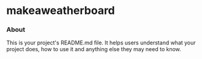 makeaweatherboard
=================

### About

This is your project's README.md file. It helps users understand what your
project does, how to use it and anything else they may need to know.